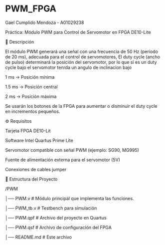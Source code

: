 # PWM_FPGA
Gael Cumplido Mendoza - A01029238

Práctica: Módulo PWM para Control de Servomotor en FPGA DE10-Lite

📌 Descripción

El módulo PWM generará una señal con una frecuencia de 50 Hz (período de 20 ms), adecuada para el control de servomotores, El duty cycle (ancho de pulso) determinará la posición del servomotor, por lo que si es un duty cycle bajo el servomotor tenrda un angulo de inclinacion bajo

1 ms → Posición mínima

1.5 ms → Posición central

2 ms → Posición máxima

Se usarán los botones de la FPGA para aumentar o disminuir el duty cycle en incrementos pequeños.

⚙️ Requisitos

Tarjeta FPGA DE10-Lit

Software Intel Quartus Prime Lite

Servomotor compatible con señal PWM (ejemplo: SG90, MG995)

Fuente de alimentación externa para el servomotor (5V)

Conexiones de cables jumper


📂 Estructura del Proyecto

/PWM

│── PWM.v # Módulo principal que implementa las funciones.

│── PWM_tb.v # Testbench para simulación

│── PWM.qpf # Archivo del proyecto en Quartus

│── PWM.qsf # Archivo de configuración del FPGA

│── README.md # Este archivo

